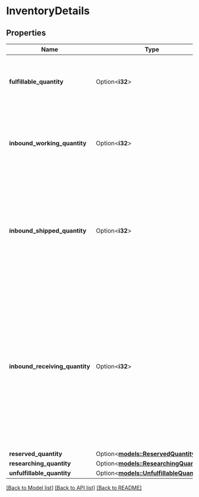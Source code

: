# InventoryDetails

## Properties

Name | Type | Description | Notes
------------ | ------------- | ------------- | -------------
**fulfillable_quantity** | Option<**i32**> | The item quantity that can be picked, packed, and shipped. | [optional]
**inbound_working_quantity** | Option<**i32**> | The number of units in an inbound shipment for which you have notified Amazon. | [optional]
**inbound_shipped_quantity** | Option<**i32**> | The number of units in an inbound shipment that you have notified Amazon about and have provided a tracking number. | [optional]
**inbound_receiving_quantity** | Option<**i32**> | The number of units that have not yet been received at an Amazon fulfillment center for processing, but are part of an inbound shipment with some units that have already been received and processed. | [optional]
**reserved_quantity** | Option<[**models::ReservedQuantity**](ReservedQuantity.md)> |  | [optional]
**researching_quantity** | Option<[**models::ResearchingQuantity**](ResearchingQuantity.md)> |  | [optional]
**unfulfillable_quantity** | Option<[**models::UnfulfillableQuantity**](UnfulfillableQuantity.md)> |  | [optional]

[[Back to Model list]](../README.md#documentation-for-models) [[Back to API list]](../README.md#documentation-for-api-endpoints) [[Back to README]](../README.md)


